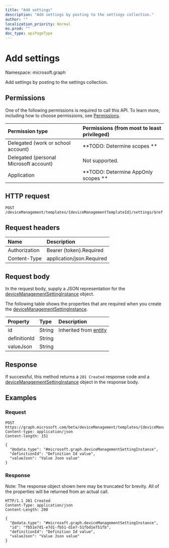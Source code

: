 ```yaml
---
title: "Add settings"
description: "Add settings by posting to the settings collection."
author: ""
localization_priority: Normal
ms.prod: ""
doc_type: apiPageType
---
```


# Add settings

Namespace: microsoft.graph

Add settings by posting to the settings collection.

## Permissions
One of the following permissions is required to call this API. To learn more, including how to choose permissions, see [Permissions](/concepts/permissions-reference.md).

|Permission type|Permissions (from most to least privileged)|
|:---|:---|
|Delegated (work or school account)|**TODO: Determine scopes **|
|Delegated (personal Microsoft account)|Not supported.|
|Application|**TODO: Determine AppOnly scopes **|

## HTTP request
<!-- {
  "blockType": "ignored"
}
-->
``` http
POST /deviceManagement/templates/{deviceManagementTemplateId}/settings/$ref
```

## Request headers
|Name|Description|
|:---|:---|
|Authorization|Bearer {token}.Required|
|Content-Type|application/json.Required|

## Request body
In the request body, supply a JSON representation for the [deviceManagementSettingInstance](../resources/devicemanagementsettinginstance.md) object.

The following table shows the properties that are required when you create the [deviceManagementSettingInstance](../resources/devicemanagementsettinginstance.md).

|Property|Type|Description|
|:---|:---|:---|
|id|String| Inherited from [entity](../resources/entity.md)|
|definitionId|String||
|valueJson|String||



## Response
If successful, this method returns a `201 Created` response code and a [deviceManagementSettingInstance](../resources/devicemanagementsettinginstance.md) object in the response body.

## Examples

### Request
<!-- {
  "blockType": "request",
  "name": "create_devicemanagementsettinginstance_from_"
}
-->
``` http
POST https://graph.microsoft.com/beta/deviceManagement/templates/{deviceManagementTemplateId}/settings
Content-type: application/json
Content-length: 151

{
  "@odata.type": "#microsoft.graph.deviceManagementSettingInstance",
  "definitionId": "Definition Id value",
  "valueJson": "Value Json value"
}
```

### Response
Note: The response object shown here may be truncated for brevity. All of the properties will be returned from an actual call.
<!-- {
  "blockType": "response",
  "truncated": true,
  "@odata.type": "microsoft.graph.devicemanagementsettinginstance"
}
-->
``` http
HTTP/1.1 201 Created
Content-Type: application/json
Content-Length: 200

{
  "@odata.type": "#microsoft.graph.deviceManagementSettingInstance",
  "id": "fb51e7d1-e7d1-fb51-d1e7-51fbd1e751fb",
  "definitionId": "Definition Id value",
  "valueJson": "Value Json value"
}
```

